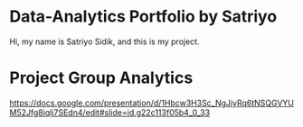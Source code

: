 # Data-Analytics Portfolio by Satriyo
Hi, my name is Satriyo Sidik, and this is my project.
# Project Group Analytics
https://docs.google.com/presentation/d/1Hbcw3H3Sc_NgJiyRq6tNSQGVYUM52Jfg8iqlj7SEdn4/edit#slide=id.g22c113f05b4_0_33
